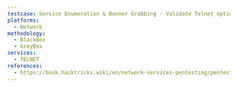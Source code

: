 ```yaml
---
testcase: Service Enumeration & Banner Grabbing - Validate Telnet options support by sending the HELP and FEAT commands in an interactive session and observing supported commands
platforms: 
  - Network
methodology: 
  - BlackBox
  - GreyBox
services:
  - TELNET
references:
  - https://book.hacktricks.wiki/en/network-services-pentesting/pentesting-telnet.html
---
```

